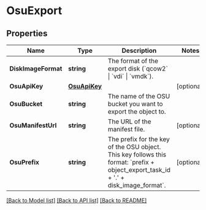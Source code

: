# OsuExport

## Properties

Name | Type | Description | Notes
------------ | ------------- | ------------- | -------------
**DiskImageFormat** | **string** | The format of the export disk (&#x60;qcow2&#x60; \\| &#x60;vdi&#x60; \\| &#x60;vmdk&#x60;). | 
**OsuApiKey** | [**OsuApiKey**](OsuApiKey.md) |  | [optional] 
**OsuBucket** | **string** | The name of the OSU bucket you want to export the object to. | 
**OsuManifestUrl** | **string** | The URL of the manifest file. | [optional] 
**OsuPrefix** | **string** | The prefix for the key of the OSU object. This key follows this format: &#x60;prefix + object_export_task_id + &#39;.&#39; + disk_image_format&#x60;. | [optional] 

[[Back to Model list]](../README.md#documentation-for-models) [[Back to API list]](../README.md#documentation-for-api-endpoints) [[Back to README]](../README.md)


